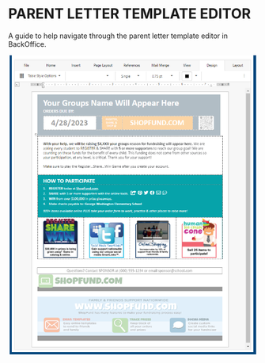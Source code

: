 # PARENT LETTER TEMPLATE EDITOR
A guide to help navigate through the parent letter template editor in BackOffice.

![ alt-text ](../media/4incentiveparentlettertemplate.png)



